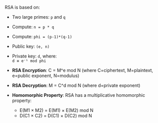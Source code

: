 RSA is based on:

- Two large primes: `p` and `q`
- Compute: `n = p * q`
- Compute: `phi = (p-1)*(q-1)`
- Public key: `(e, n)`
- Private key: `d`, where:  
    `d ≡ e⁻¹ mod phi`

- **RSA Encryption**: C = M^e mod N (where C=ciphertext, M=plaintext, e=public exponent, N=modulus)
- **RSA Decryption**: M = C^d mod N (where d=private exponent)
- **Homomorphic Property**: RSA has a multiplicative homomorphic property:
    - E(M1 × M2) = E(M1) × E(M2) mod N
    - D(C1 × C2) = D(C1) × D(C2) mod N
